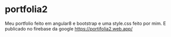 # portfolia2
Meu portfolio feito em angular8 e bootstrap e uma style.css feito por mim.
E publicado no firebase da google
https://portifolia2.web.app/
